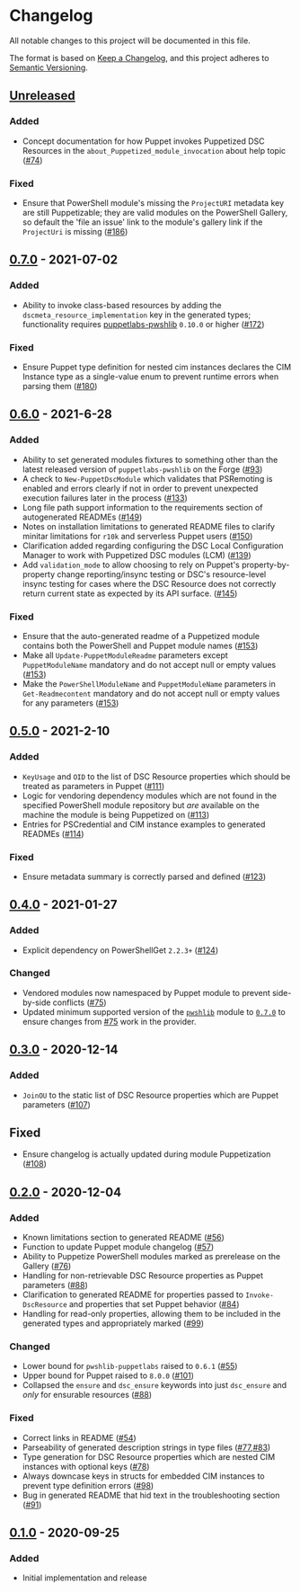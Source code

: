 # Changelog

All notable changes to this project will be documented in this file.

The format is based on [Keep a Changelog](https://keepachangelog.com/en/1.0.0/),
and this project adheres to [Semantic Versioning](https://semver.org/spec/v2.0.0.html).

## [Unreleased]

### Added

- Concept documentation for how Puppet invokes Puppetized DSC Resources in the `about_Puppetized_module_invocation` about help topic ([#74](https://github.com/puppetlabs/Puppet.Dsc/issues/74))

### Fixed

- Ensure that PowerShell module's missing the `ProjectURI` metadata key are still Puppetizable; they are valid modules on the PowerShell Gallery, so default the 'file an issue' link to the module's gallery link if the `ProjectUri` is missing ([#186](https://github.com/puppetlabs/ruby-pwsh/issues/186))

## [0.7.0] - 2021-07-02

### Added

- Ability to invoke class-based resources by adding the `dscmeta_resource_implementation` key in the generated types; functionality requires [puppetlabs-pwshlib](https://forge.puppet.com/modules/puppetlabs/pwshlib) `0.10.0` or higher ([#172](https://github.com/puppetlabs/ruby-pwsh/issues/172))

### Fixed

- Ensure Puppet type definition for nested cim instances declares the CIM Instance type as a single-value enum to prevent runtime errors when parsing them ([#180](https://github.com/puppetlabs/Puppet.Dsc/issues/180))

## [0.6.0] - 2021-6-28

### Added

- Ability to set generated modules fixtures to something other than the latest released version of `puppetlabs-pwshlib` on the Forge ([#93](https://github.com/puppetlabs/Puppet.Dsc/issues/93))
- A check to `New-PuppetDscModule` which validates that PSRemoting is enabled and errors clearly if not in order to prevent unexpected execution failures later in the process ([#133](https://github.com/puppetlabs/Puppet.Dsc/issues/133))
- Long file path support information to the requirements section of autogenerated READMEs ([#149](https://github.com/puppetlabs/Puppet.Dsc/issues/149))
- Notes on installation limitations to generated README files to clarify minitar limitations for `r10k` and serverless Puppet users ([#150](https://github.com/puppetlabs/Puppet.Dsc/issues/150))
- Clarification added regarding configuring the DSC Local Configuration Manager to work with Puppetized DSC modules (LCM) ([#139](https://github.com/puppetlabs/Puppet.Dsc/issues/139))
- Add `validation_mode` to allow choosing to rely on Puppet's property-by-property change reporting/insync testing or DSC's resource-level insync testing for cases where the DSC Resource does not correctly return current state as expected by its API surface. ([#145](https://github.com/puppetlabs/Puppet.Dsc/issues/145))

### Fixed

- Ensure that the auto-generated readme of a Puppetized module contains both the PowerShell and Puppet module names ([#153](https://github.com/puppetlabs/Puppet.Dsc/issues/153))
- Make all `Update-PuppetModuleReadme` parameters except `PuppetModuleName` mandatory and do not accept null or empty values ([#153](https://github.com/puppetlabs/Puppet.Dsc/issues/153))
- Make the `PowerShellModuleName` and `PuppetModuleName` parameters in `Get-Readmecontent` mandatory and do not accept null or empty values for any parameters ([#153](https://github.com/puppetlabs/Puppet.Dsc/issues/153))

## [0.5.0] - 2021-2-10

### Added

- `KeyUsage` and `OID` to the list of DSC Resource properties which should be treated as parameters in Puppet ([#111](https://github.com/puppetlabs/Puppet.Dsc/pull/111))
- Logic for vendoring dependency modules which are not found in the specified PowerShell module repository but _are_ available on the machine the module is being Puppetized on ([#113](https://github.com/puppetlabs/Puppet.Dsc/issues/113))
- Entries for PSCredential and CIM instance examples to generated READMEs ([#114](https://github.com/puppetlabs/Puppet.Dsc/issues/114))

### Fixed

- Ensure metadata summary is correctly parsed and defined ([#123](https://github.com/puppetlabs/Puppet.Dsc/issues/123))

## [0.4.0] - 2021-01-27

### Added

- Explicit dependency on PowerShellGet `2.2.3+` ([#124](https://github.com/puppetlabs/Puppet.Dsc/pull/124))

### Changed

- Vendored modules now namespaced by Puppet module to prevent side-by-side conflicts ([#75](https://github.com/puppetlabs/Puppet.Dsc/pull/75))
- Updated minimum supported version of the [`pwshlib`](https://forge.puppet.com/puppetlabs/pwshlib) module to [`0.7.0`](https://forge.puppet.com/modules/puppetlabs/pwshlib/changelog#070-2021-01-20) to ensure changes from [#75](https://github.com/puppetlabs/Puppet.Dsc/pull/75) work in the provider.

## [0.3.0] - 2020-12-14

### Added

- `JoinOU` to the static list of DSC Resource properties which are Puppet parameters ([#107](https://github.com/puppetlabs/Puppet.Dsc/pulls/107))

## Fixed

- Ensure changelog is actually updated during module Puppetization ([#108](https://github.com/puppetlabs/Puppet.Dsc/pull/))

## [0.2.0] - 2020-12-04

### Added

- Known limitations section to generated README ([#56](https://github.com/puppetlabs/Puppet.Dsc/pull/56))
- Function to update Puppet module changelog ([#57](https://github.com/puppetlabs/Puppet.Dsc/pull/57))
- Ability to Puppetize PowerShell modules marked as prerelease on the Gallery ([#76](https://github.com/puppetlabs/Puppet.Dsc/pull/76))
- Handling for non-retrievable DSC Resource properties as Puppet parameters ([#88](https://github.com/puppetlabs/Puppet.Dsc/pull/88))
- Clarification to generated README for properties passed to `Invoke-DscResource` and properties that set Puppet behavior ([#84](https://github.com/puppetlabs/Puppet.Dsc/pull/84))
- Handling for read-only properties, allowing them to be included in the generated types and appropriately marked ([#99](https://github.com/puppetlabs/Puppet.Dsc/pull/99))

### Changed

- Lower bound for `pwshlib-puppetlabs` raised to `0.6.1` ([#55](https://github.com/puppetlabs/Puppet.Dsc/pull/55))
- Upper bound for Puppet raised to `8.0.0` ([#101](https://github.com/puppetlabs/Puppet.Dsc/pull/101))
- Collapsed the `ensure` and `dsc_ensure` keywords into just `dsc_ensure` and _only_ for ensurable resources ([#88](https://github.com/puppetlabs/Puppet.Dsc/pull/88))

### Fixed

- Correct links in README ([#54](https://github.com/puppetlabs/Puppet.Dsc/pull/54))
- Parseability of generated description strings in type files ([#77](https://github.com/puppetlabs/Puppet.Dsc/pull/77),[#83](https://github.com/puppetlabs/Puppet.Dsc/pull/83))
- Type generation for DSC Resource properties which are nested CIM instances with optional keys ([#78](https://github.com/puppetlabs/Puppet.Dsc/pull/78))
- Always downcase keys in structs for embedded CIM instances to prevent type definition errors ([#98](https://github.com/puppetlabs/Puppet.Dsc/pull/98))
- Bug in generated README that hid text in the troubleshooting section ([#91](https://github.com/puppetlabs/Puppet.Dsc/pull/91))

## [0.1.0] - 2020-09-25

### Added

- Initial implementation and release

[unreleased]: https://github.com/puppetlabs/Puppet.Dsc/compare/0.7.0...main
[0.7.0]: https://github.com/puppetlabs/Puppet.Dsc/releases/tag/0.7.0
[0.6.0]: https://github.com/puppetlabs/Puppet.Dsc/releases/tag/0.6.0
[0.5.0]: https://github.com/puppetlabs/Puppet.Dsc/releases/tag/0.5.0
[0.4.0]: https://github.com/puppetlabs/Puppet.Dsc/releases/tag/0.4.0
[0.3.0]: https://github.com/puppetlabs/Puppet.Dsc/releases/tag/0.3.0
[0.2.0]: https://github.com/puppetlabs/Puppet.Dsc/releases/tag/0.2.0
[0.1.0]: https://github.com/puppetlabs/Puppet.Dsc/releases/tag/0.1.0
